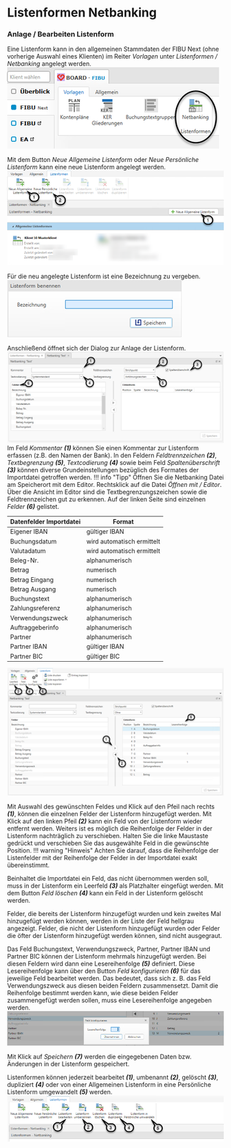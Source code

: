 # Listenformen Netbanking

### Anlage / Bearbeiten Listenform
Eine Listenform kann in den allgemeinen Stammdaten der FIBU Next (ohne vorherige Auswahl eines Klienten) im Reiter *Vorlagen* unter *Listenformen / Netbanking* angelegt werden. 
![alt text](img/image7.png)

Mit dem Button *Neue Allgemeine Listenform* oder *Neue Persönliche Listenform* kann eine neue Listenform angelegt werden.
![alt text](img/image8.png)

Für die neu angelegte Listenform ist eine Bezeichnung zu vergeben.
![alt text](img/image9.png)

Anschließend öffnet sich der Dialog zur Anlage der Listenform.
![alt text](img/image10.png)
Im Feld *Kommentar* ***(1)*** können Sie einen Kommentar zur Listenform erfassen (z.B. den Namen der Bank). In den Feldern *Feldtrennzeichen* ***(2)***, *Textbegrenzung* ***(5)***, *Textcodierung* ***(4)*** sowie beim Feld *Spaltenüberschrift* ***(3)*** können  diverse Grundeinstellungen bezüglich des Formates der Importdatei getroffen werden.
!!! info "Tipp"
    Öffnen Sie die Netbanking Datei am Speicherort mit dem Editor. Rechtsklick auf die Datei *Öffnen mit / Editor*. Über  die Ansicht im Editor sind die Textbegrenzungszeichen sowie die Feldtrennzeichen gut zu erkennen.
Auf der linken Seite sind einzelnen *Felder* ***(6)*** gelistet. 

| **Datenfelder Importdatei** | **Format**                 |
| --------------------------- | -------------------------- |
| Eigener IBAN                | gültiger IBAN              |
| Buchungsdatum               | wird automatisch ermittelt |
| Valutadatum                 | wird automatisch ermittelt |
| Beleg-Nr.                   | alphanumerisch             |
| Betrag                      | numerisch                  |
| Betrag Eingang              | numerisch                  |
| Betrag Ausgang              | numerisch                  |
| Buchungstext                | alphanumerisch             |
| Zahlungsreferenz            | alphanumerisch             |
| Verwendungszweck            | alphanumerisch             |
| Auftraggeberinfo            | alphanumerisch             |
| Partner                     | alphanumerisch             |
| Partner IBAN                | gültiger IBAN              |
| Partner BIC                 | gültiger BIC               |


![alt text](img/image11.png)

Mit Auswahl des gewünschten Feldes und Klick auf den Pfeil nach rechts ***(1)***, können die einzelnen Felder der Listenform hinzugefügt werden. Mit Klick auf den linken Pfeil ***(2)*** kann ein Feld von der Listenform wieder entfernt werden. Weiters ist es möglich die Reihenfolge der Felder in der Listenform nachträglich zu verschieben. Halten Sie die linke Maustaste gedrückt und verschieben Sie das ausgewählte Feld  in die gewünschte Position.
!!! warning "Hinweis"
    Achten Sie darauf, dass die Reihenfolge der Listenfelder mit der Reihenfolge der Felder in der Importdatei exakt übereinstimmt.

Beinhaltet die Importdatei ein Feld, das nicht übernommen werden soll, muss in der Listenform ein Leerfeld ***(3)*** als Platzhalter eingefügt werden.
Mit dem Button *Feld löschen* ***(4)*** kann ein Feld in der Listenform gelöscht werden.

Felder, die bereits der Listenform hinzugefügt wurden und kein zweites Mal hinzugefügt werden können, werden in der Liste der Feld hellgrau angezeigt. Felder, die nicht der Listenform hinzugefügt wurden oder Felder die öfter der Listenform hinzugefügt werden können, sind nicht ausgegraut. 

Das Feld Buchungstext, Verwendungszweck, Partner, Partner IBAN und Partner BIC können der Listenform mehrmals hinzugefügt werden. Bei diesen Feldern wird dann eine Lesereihenfolge ***(5)*** definiert. Diese Lesereihenfolge kann über den Button *Feld konfigurieren* ***(6)*** für das jeweilige Feld bearbeitet werden. Das bedeutet, dass sich z. B. das Feld Verwendungszweck aus diesen beiden Feldern zusammensetzt. Damit die Reihenfolge bestimmt werden kann, wie diese beiden Felder zusammengefügt werden sollen, muss eine Lesereihenfolge angegeben werden.
![alt text](img/image12.png)

Mit Klick auf *Speichern* ***(7)*** werden die eingegebenen Daten bzw. Änderungen in der Listenform gespeichert.

Listenformen können jederzeit bearbeitet ***(1)***, umbenannt ***(2)***, gelöscht ***(3)***, dupliziert ***(4)*** oder von einer Allgemeinen Listenform in eine Persönliche Listenform umgewandelt ***(5)*** werden.
![alt text](img/image13.png)